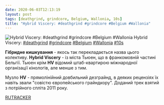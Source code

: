 ```yaml
---
date: 2020-06-03T12:13:19
layout: post
tags: [deathgrind, grindcore, Belgium, Wallonia, 10s]
title: "Hybrid Viscery: #deathgrind #grindcore #Belgium #Wallonia"
---
```

![Hybrid Viscery: #deathgrind #grindcore #Belgium #Wallonia](/assets/photos/photo_982@03-06-2020_12-13-19.jpg)
Hybrid Viscery: [#deathgrind](/tags/#deathgrind) [#grindcore](/tags/#grindcore) [#Belgium](/tags/#Belgium) [#Wallonia](/tags/#Wallonia) [#10s](/tags/#10s)

**Гібридне кишкування** - якось так перекладається назва цього колективу. **Hybrid Viscery** - із міста Тьюен, що в франкомовній частині Бельгії. Тьюен крім **HV** відомий штаб-квартирою міжнародної організації кінологів, але менше з тим.

Музло **HV** - прямолінійний довбильний дезграйнд, в деяких рецензіях їх навіть звали &quot;совістю європейського грайндкору&quot;. Доданий трек взятий з потрійного спліта 2011 року.

[RUTRACKER](https://rutracker.org/forum/viewtopic.php?t=3176359)